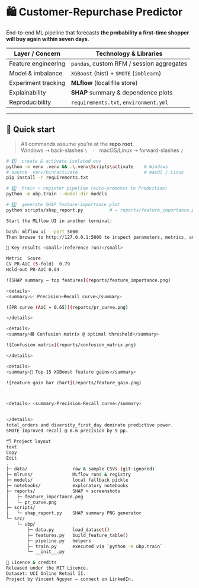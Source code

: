 # 🛍️  Customer-Repurchase Predictor

End-to-end ML pipeline that forecasts **the probability a first-time shopper will buy again within seven days**.

| Layer / Concern     | Technology & Libraries                       |
|---------------------|----------------------------------------------|
| Feature engineering | `pandas`, custom RFM / session aggregates    |
| Model & imbalance   | `XGBoost` (hist) + `SMOTE` (`imblearn`)      |
| Experiment tracking | **MLflow** (local file store)                |
| Explainability      | **SHAP** summary & dependence plots          |
| Reproducibility     | `requirements.txt`, `environment.yml`        |

---

## 🚀 Quick start

> All commands assume you’re at the **repo root**.  
> Windows ⇢ back-slashes `\` · macOS/Linux ⇢ forward-slashes `/`

```bash
# 1️⃣  create & activate isolated env
python -m venv .venv && .\.venv\Scripts\activate    # Windows
# source .venv/bin/activate                         # macOS / Linux
pip install -r requirements.txt

# 2️⃣  train + register pipeline (auto-promotes to Production)
python -m ubp.train --model-dir models

# 3️⃣  generate SHAP feature-importance plot
python scripts/shap_report.py          # → reports/feature_importance.png

Start the MLflow UI in another terminal:

bash: mlflow ui --port 5000
Then browse to http://127.0.0.1:5000 to inspect parameters, metrics, and artefacts.

🎯 Key results <small>(reference run)</small>

Metric	Score
CV PR-AUC (5-fold)	0.79
Hold-out PR-AUC	0.94

![SHAP summary – top features](reports/feature_importance.png)

<details>
<summary>📈 Precision–Recall curve</summary>

![PR curve (AUC ≈ 0.65)](reports/pr_curve.png)

</details>

<details>
<summary>🟦 Confusion matrix @ optimal threshold</summary>

![Confusion matrix](reports/confusion_matrix.png)

</details>

<details>
<summary>🏅 Top-15 XGBoost feature gains</summary>

![Feature gain bar chart](reports/feature_gain.png)



<details> <summary>Precision-Recall curve</summary>


</details>
total_orders and diversity_first_day dominate predictive power.
SMOTE improved recall @ 0.6 precision by 9 pp.

🗂️ Project layout
text
Copy
Edit
.
├─ data/                 raw & sample CSVs (git-ignored)
├─ mlruns/               MLflow runs & registry
├─ models/               local fallback pickle
├─ notebooks/            exploratory notebooks
├─ reports/              SHAP + screenshots
│   ├─ feature_importance.png
│   └─ pr_curve.png
├─ scripts/
│   └─ shap_report.py    SHAP summary PNG generator
└─ src/
    └─ ubp/
        ├─ data.py       load_dataset()
        ├─ features.py   build_feature_table()
        ├─ pipeline.py   helpers
        ├─ train.py      executed via `python -m ubp.train`
        └─ __init__.py

📜 Licence & credits
Released under the MIT Licence.
Dataset: UCI Online Retail II.
Project by Vincent Nguyen — connect on LinkedIn.